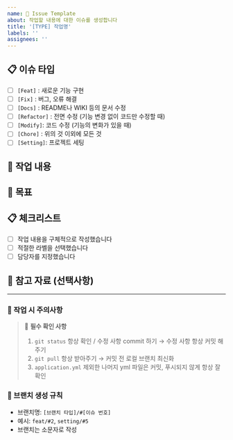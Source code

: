 ```yaml
---
name: 📝 Issue Template
about: 작업할 내용에 대한 이슈를 생성합니다
title: '[TYPE] 작업명'
labels: ''
assignees: ''
---
```


## 📋 이슈 타입
<!-- 해당하는 이슈 타입을 선택해주세요 -->
- [ ] `[Feat]` : 새로운 기능 구현
- [ ] `[Fix]` : 버그, 오류 해결
- [ ] `[Docs]` : README나 WIKI 등의 문서 수정
- [ ] `[Refactor]` : 전면 수정 (기능 변경 없이 코드만 수정할 때)
- [ ] `[Modify]`: 코드 수정 (기능의 변화가 있을 때)
- [ ] `[Chore]` : 위의 것 이외에 모든 것
- [ ] `[Setting]`: 프로젝트 세팅

## 📌 작업 내용
<!-- 구체적인 작업 내용을 작성해주세요 -->


## 🎯 목표
<!-- 이 작업을 통해 달성하고자 하는 목표를 작성해주세요 -->


## 📋 체크리스트
- [ ] 작업 내용을 구체적으로 작성했습니다
- [ ] 적절한 라벨을 선택했습니다
- [ ] 담당자를 지정했습니다

## 📎 참고 자료 (선택사항)
<!-- 관련 문서, 링크, 스크린샷 등을 첨부해주세요 -->


---

### 🌟 작업 시 주의사항
> 📢 **필수 확인 사항**
> 1. `git status` 항상 확인 / 수정 사항 commit 하기 → 수정 사항 항상 커밋 해주기
> 2. `git pull` 항상 받아주기 → 커밋 전 로컬 브랜치 최신화
> 3. `application.yml` 제외한 나머지 yml 파일은 커밋, 푸시되지 않게 항상 잘 확인

### 📝 브랜치 생성 규칙
- 브랜치명: `[브랜치 타입]/#[이슈 번호]`
- 예시: `feat/#2`, `setting/#5`
- 브랜치는 소문자로 작성